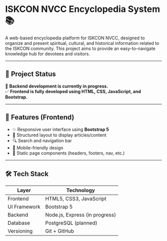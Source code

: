 # ISKCON NVCC Encyclopedia System 📚

A web-based encyclopedia platform for ISKCON NVCC, designed to organize and present spiritual, cultural, and historical information related to the ISKCON community. This project aims to provide an easy-to-navigate knowledge hub for devotees and visitors.

---

## 📌 Project Status

🚧 **Backend development is currently in progress.**  
✅ **Frontend is fully developed using HTML, CSS, JavaScript, and Bootstrap.**

---

## 🎯 Features (Frontend)

- ✨ Responsive user interface using **Bootstrap 5**
- 📖 Structured layout to display articles/content
- 🔍 Search and navigation bar
- 📱 Mobile-friendly design
- 🔗 Static page components (headers, footers, nav, etc.)

---

## 🛠️ Tech Stack

| Layer        | Technology               |
|--------------|---------------------------|
| Frontend     | HTML5, CSS3, JavaScript    |
| UI Framework | Bootstrap 5               |
| Backend      | Node.js, Express (in progress) |
| Database     | PostgreSQL (planned)      |
| Versioning   | Git + GitHub              |

